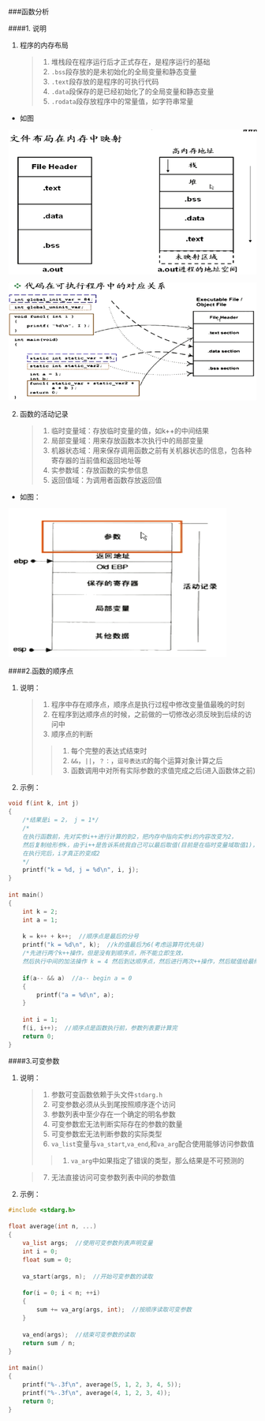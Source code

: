 ###函数分析

####1. 说明

1. 程序的内存布局

    > 1. 堆栈段在程序运行后才正式存在，是程序运行的基础
    > 2. `.bss`段存放的是未初始化的全局变量和静态变量
    > 3. `.text`段存放的是程序的可执行代码
    > 4. `.data`段保存的是已经初始化了的全局变量和静态变量
    > 5. `.rodata`段存放程序中的常量值，如字符串常量

- 如图

![内存映射](https://raw.githubusercontent.com/McXing/Pictures/master/%E6%96%87%E4%BB%B6%E5%86%85%E5%AD%98%E6%98%A0%E5%B0%84.png "内存映射")

![程序映射](https://raw.githubusercontent.com/McXing/Pictures/master/%E7%A8%8B%E5%BA%8F%E6%98%A0%E5%B0%84.png "程序映射")

2. 函数的活动记录

    > 1. 临时变量域：存放临时变量的值，如k++的中间结果
    > 2. 局部变量域：用来存放函数本次执行中的局部变量
    > 3. 机器状态域：用来保存调用函数之前有关机器状态的信息，包各种寄存器的当前值和返回地址等
    > 4. 实参数域：存放函数的实参信息
    > 5. 返回值域：为调用者函数存放返回值

- 如图：

![活动记录](https://raw.githubusercontent.com/McXing/Pictures/master/活动记录.png "活动记录")

####2.函数的顺序点

1. 说明：

    > 1. 程序中存在顺序点，顺序点是执行过程中修改变量值最晚的时刻
    > 2. 在程序到达顺序点的时候，之前做的一切修改必须反映到后续的访问中
    > 3. 顺序点的判断
    >> 1. 每个完整的表达式结束时
    >> 2. `&&`，`||`，`？：`，`逗号表达式`的每个运算对象计算之后
    >> 3. 函数调用中对所有实际参数的求值完成之后(进入函数体之前)

2. 示例：

```c
void f(int k, int j)
{
    /*结果是i = 2， j = 1*/
    /*
    在执行函数前，先对实参i++进行计算的到2，把内存中指向实参i的内容改变为2，
    然后复制给形参k，由于i++是告诉系统我自己可以最后取值(目前是在临时变量域取值1)，所以i的值还是1并且复制给j，
    在执行完后，i才真正的变成2
    */
    printf("k = %d, j = %d\n", i, j);
}

int main()
{
    int k = 2;
    int a = 1;

    k = k++ + k++;  //顺序点是最后的分号
    printf("k = %d\n", k);  //k的值最后为6(考虑运算符优先级)
    /*先进行两个k++操作，但是没有到顺序点，所不能立即生效，
    然后执行中间的加法操作 k = 4 然后到达顺序点，然后进行两次++操作，然后赋值给最终的k*/

    if(a-- && a)  //a-- begin a = 0
    {
        printf("a = %d\n", a);
    }

    int i = 1;
    f(i, i++);  //顺序点是函数执行前，参数列表要计算完
    return 0;
}
```

####3.可变参数

1. 说明：

    > 1. 参数可变函数依赖于头文件`stdarg.h`
    > 2. 可变参数必须从头到尾按照顺序逐个访问
    > 3. 参数列表中至少存在一个确定的明名参数
    > 4. 可变参数宏无法判断实际存在的参数的数量
    > 5. 可变参数宏无法判断参数的实际类型
    > 6. `va_list`变量与`va_start`,`va_end`,和`va_arg`配合使用能够访问参数值
    >> 1. `va_arg`中如果指定了错误的类型，那么结果是不可预测的

    > 7. 无法直接访问可变参数列表中间的参数值

2. 示例：

```c
#include <stdarg.h>

float average(int n, ...)
{
    va_list args;  //使用可变参数列表声明变量
    int i = 0;
    float sum = 0;

    va_start(args, n);  //开始可变参数的读取

    for(i = 0; i < n; ++i)
    {
        sum += va_arg(args, int);  //按顺序读取可变参数
    }

    va_end(args);  //结束可变参数的读取
    return sum / n;
}

int main()
{
    printf("%-.3f\n", average(5, 1, 2, 3, 4, 5));
    printf("%-.3f\n", average(4, 1, 2, 3, 4));
    return 0;
}
```
